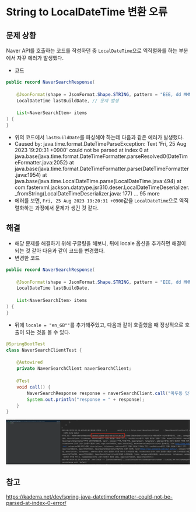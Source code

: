 # String to LocalDateTime 변환 오류

## 문제 상황

Naver API를 호출하는 코드를 작성하던 중 `LocalDateTime`으로 역직렬화를 하는 부분에서 자꾸 에러가 발생했다.

- 코드

```java
public record NaverSearchResponse(

	@JsonFormat(shape = JsonFormat.Shape.STRING, pattern = "EEE, dd MMM yyyy HH:mm:ss Z")
	LocalDateTime lastBuildDate, // 문제 발생

	List<NaverSearchItem> items
) {
}
```

- 위의 코드에서 `lastBuildDate`를 파싱해야 하는데 다음과 같은 에러가 발생했다.
- Caused by: java.time.format.DateTimeParseException: Text 'Fri, 25 Aug 2023 19:20:31 +0900' could not be parsed at
  index 0
  at java.base/java.time.format.DateTimeFormatter.parseResolved0(DateTimeFormatter.java:2052)
  at java.base/java.time.format.DateTimeFormatter.parse(DateTimeFormatter.java:1954)
  at java.base/java.time.LocalDateTime.parse(LocalDateTime.java:494)
  at com.fasterxml.jackson.datatype.jsr310.deser.LocalDateTimeDeserializer._fromString(LocalDateTimeDeserializer.java:
  177)
  ... 95 more
- 에러를 보면, `Fri, 25 Aug 2023 19:20:31 +0900`값을 `LocalDateTime`으로 역직렬화하는 과정에서 문제가 생긴 것 같다.

## 해결

- 해당 문제를 해결하기 위해 구글링을 해보니, 뒤에 locale 옵션을 추가하면 해결이 되는 것 같아 다음과 같이 코드를 변경했다.
- 변경한 코드

```java
public record NaverSearchResponse(

	@JsonFormat(shape = JsonFormat.Shape.STRING, pattern = "EEE, dd MMM yyyy HH:mm:ss Z",  locale = "en_GB")
	LocalDateTime lastBuildDate,

	List<NaverSearchItem> items
) {
}
```

- 뒤에 `locale = "en_GB""`를 추가해주었고, 다음과 같이 호출했을 때 정상적으로 호출이 되는 것을 볼 수 있다.

```java
@SpringBootTest
class NaverSearchClientTest {

	@Autowired
	private NaverSearchClient naverSearchClient;

	@Test
	void call() {
		NaverSearchResponse response = naverSearchClient.call("마두동 맛집");
		System.out.println("response = " + response);
	}
}
```

![img.png](photo.png)

## 참고

https://kaderra.net/dev/spring-java-datetimeformatter-could-not-be-parsed-at-index-0-error/